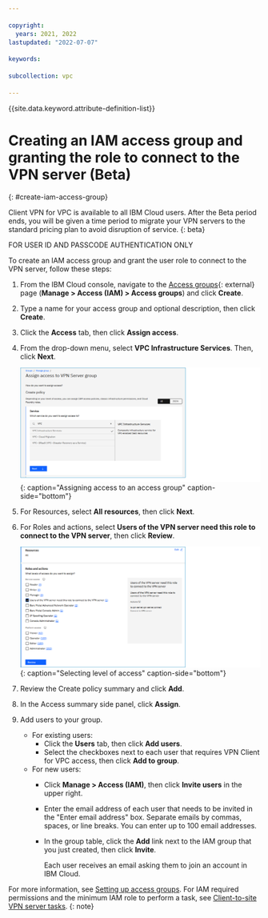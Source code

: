 ```yaml
---

copyright:
  years: 2021, 2022
lastupdated: "2022-07-07"

keywords:

subcollection: vpc

---
```


{{site.data.keyword.attribute-definition-list}}

# Creating an IAM access group and granting the role to connect to the VPN server (Beta)
{: #create-iam-access-group}

Client VPN for VPC is available to all IBM Cloud users. After the Beta period ends, you will be given a time period to migrate your VPN servers to the standard pricing plan to avoid disruption of service.
{: beta}

FOR USER ID AND PASSCODE AUTHENTICATION ONLY

To create an IAM access group and grant the user role to connect to the VPN server, follow these steps:

1. From the IBM Cloud console, navigate to the [Access groups](https://cloud.ibm.com/iam/groups){: external} page (**Manage > Access (IAM) > Access groups**) and click **Create**.
1. Type a name for your access group and optional description, then click **Create**.
1. Click the **Access** tab, then click **Assign access**.
1. From the drop-down menu, select **VPC Infrastructure Services**. Then, click **Next**.

   ![Assigning access to an access group](images/vpn-iam1.png){: caption="Assigning access to an access group" caption-side="bottom"}

1. For Resources, select **All resources**, then click **Next**.
1. For Roles and actions, select **Users of the VPN server need this role to connect to the VPN server**, then click **Review**.

   ![Selecting level of access](images/vpn-iam2.png ){: caption="Selecting level of access" caption-side="bottom"}

1. Review the Create policy summary and click **Add**.
1. In the Access summary side panel, click **Assign**.
3. Add users to your group.

   * For existing users:
      * Click the **Users** tab, then click **Add users**.
      * Select the checkboxes next to each user that requires VPN Client for VPC access, then click **Add to group**.
   * For new users:
      * Click **Manage > Access (IAM)**, then click **Invite users** in the upper right.
      * Enter the email address of each user that needs to be invited in the "Enter email address" box. Separate emails by commas, spaces, or line breaks. You can enter up to 100 email addresses.
      * In the group table, click the **Add** link next to the IAM group that you just created, then click **Invite**. 
        
        Each user receives an email asking them to join an account in IBM Cloud.
      
For more information, see [Setting up access groups](/docs/account?topic=account-groups). For IAM required permissions and the minimum IAM role to perform a task, see [Client-to-site VPN server tasks](/docs/vpc?topic=vpc-resource-authorizations-required-for-api-and-cli-calls#vpn-server-authorizations-required-for-api-and-cli-calls).
{: note}

